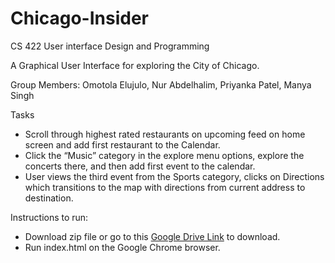 # Chicago-Insider
CS 422 User interface Design and Programming

A Graphical User Interface for exploring the City of Chicago.

Group Members: Omotola Elujulo, Nur Abdelhalim, Priyanka Patel, Manya Singh

Tasks
- Scroll through highest rated restaurants on upcoming feed on home screen and add first restaurant to the Calendar.
- Click the “Music” category in the explore menu options, explore the concerts there, and then add first event to the calendar.
- User views the third event from the Sports category, clicks on Directions which transitions to the map with directions from current address to destination.

Instructions to run:
- Download zip file or go to this [Google Drive Link](https://drive.google.com/file/d/119XYmAsUJW0eYK_Q7ON0FqAjIvre6nME/view?usp=sharing) to download.
- Run index.html on the Google Chrome browser.
